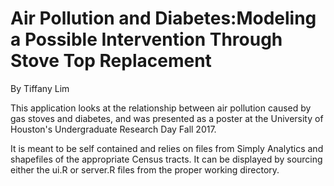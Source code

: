 # Air Pollution and Diabetes:Modeling a Possible Intervention Through Stove Top Replacement

By Tiffany Lim

This application looks at the relationship between air pollution caused by gas stoves and diabetes, and was presented as a poster at the University of Houston's Undergraduate Research Day Fall 2017.

It is meant to be self contained and relies on files from Simply Analytics and shapefiles of the appropriate Census tracts. It can be displayed by sourcing either the ui.R or server.R files from the proper working directory.
